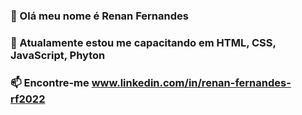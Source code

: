 ### 👋 Olá meu nome é Renan Fernandes
### 🌱 Atualamente estou me capacitando  em HTML, CSS, JavaScript, Phyton
### 📫 Encontre-me  www.linkedin.com/in/renan-fernandes-rf2022
<!--
**Renan-Fernandes-Campos/Renan-Fernandes-Campos** is a ✨ _special_ ✨ repository because its `README.md` (this file) appears on your GitHub profile.

Here are some ideas to get you started:

- 🔭 I’m currently working on ...
- 🌱 I’m currently learning ...
- 👯 I’m looking to collaborate on ...
- 🤔 I’m looking for help with ...
- 💬 Ask me about ...
- 📫 How to reach me: ...
- 😄 Pronouns: ...
- ⚡ Fun fact: ...
-->
